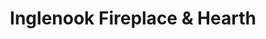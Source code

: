 ---
title: "Inglenook Fireplace & Hearth"
url: /bel-air/inglenook-fireplace-und-hearth/
shop: Kamine & Öfen
---